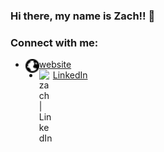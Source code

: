 ### Hi there, my name is Zach!! 👋


### Connect with me:
 - [<img align="left" alt="zachjbrowning.com" width="22px" src="https://raw.githubusercontent.com/iconic/open-iconic/master/svg/globe.svg" /> website][website] 
 - [<img align="left" alt="zach | LinkedIn" width="22px" src="https://cdn.jsdelivr.net/npm/simple-icons@v3/icons/linkedin.svg" /> LinkedIn][linkedin] 

[website]: https://zachjbrowning.com
[linkedin]: https://www.linkedin.com/in/zachary-browning-2b7a01193/
